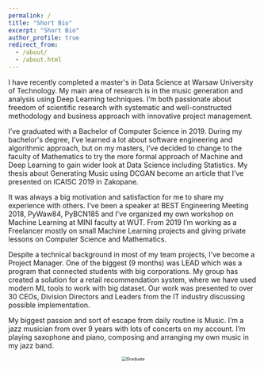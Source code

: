 ```yaml
---
permalink: /
title: "Short Bio"
excerpt: "Short Bio"
author_profile: true
redirect_from: 
  - /about/
  - /about.html
---
```


I have recently completed a master's in Data Science at Warsaw University of Technology. My main area of research is in the music generation and analysis using Deep Learning techniques. I’m both passionate about freedom of scientific research with systematic and well-constructed methodology and business approach with innovative project management. 

I’ve graduated with a Bachelor of Computer Science in 2019. During my bachelor's degree, I’ve learned a lot about software engineering and algorithmic approach, but on my masters, I’ve decided to change to the faculty of Mathematics to try the more formal approach of Machine and Deep Learning to gain wider look at Data Science including Statistics. My thesis about Generating Music using DCGAN become an article that I’ve presented on ICAISC 2019 in Zakopane.

It was always a big motivation and satisfaction for me to share my experience with others. I’ve been a speaker at BEST Engineering Meeting 2018, PyWaw84, PyBCN185 and I’ve organized my own workshop on Machine Learning at MINI faculty at WUT. From 2019 I’m working as a Freelancer mostly on small Machine Learning projects and giving private lessons on Computer Science and Mathematics. 

Despite a technical background in most of my team projects, I’ve become a Project Manager. One of the biggest (9 months) was LEAD which was a program that connected students with big corporations. My group has created a solution for a retail recommendation system, where we have used modern ML tools to work with big dataset. Our work was presented to over 30 CEOs, Division Directors and Leaders from the IT industry discussing possible implementation.

My biggest passion and sort of escape from daily routine is Music. I’m a jazz musician from over 9 years with lots of concerts on my account. I’m playing saxophone and piano, composing and arranging my own music in my jazz band. 

<div style="text-align:center"> 
<img src="https://raw.githubusercontent.com/mateuszdorobek/mateuszdorobek.github.io/master/images/eiti_inz.jpg" alt="Graduate" style="zoom:60%;" /></div><br/>

